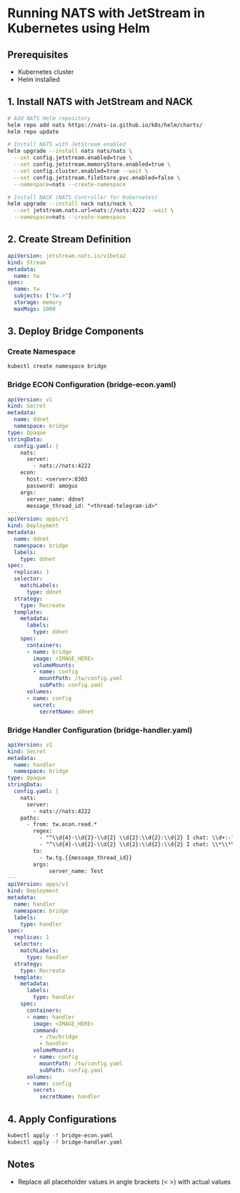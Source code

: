 # Running NATS with JetStream in Kubernetes using Helm

## Prerequisites
- Kubernetes cluster
- Helm installed

## 1. Install NATS with JetStream and NACK

```bash
# Add NATS Helm repository
helm repo add nats https://nats-io.github.io/k8s/helm/charts/
helm repo update

# Install NATS with JetStream enabled
helm upgrade --install nats nats/nats \
  --set config.jetstream.enabled=true \
  --set config.jetstream.memoryStore.enabled=true \
  --set config.cluster.enabled=true --wait \
  --set config.jetstream.fileStore.pvc.enabled=false \
  --namespace=nats --create-namespace

# Install NACK (NATS Controller for Kubernetes)
helm upgrade --install nack nats/nack \
  --set jetstream.nats.url=nats://nats:4222 --wait \
  --namespace=nats --create-namespace
```

## 2. Create Stream Definition

```yaml
apiVersion: jetstream.nats.io/v1beta2
kind: Stream
metadata:
  name: tw
spec:
  name: tw
  subjects: ["tw.>"]
  storage: memory
  maxMsgs: 1000
```

## 3. Deploy Bridge Components

### Create Namespace
```bash
kubectl create namespace bridge
```

### Bridge ECON Configuration (bridge-econ.yaml)
```yaml
apiVersion: v1
kind: Secret
metadata:
  name: ddnet
  namespace: bridge
type: Opaque
stringData:
  config.yaml: |
    nats:
      server:
        - nats://nats:4222
    econ:
      host: <server>:8303
      password: amogus
    args:
      server_name: ddnet
      message_thread_id: "<thread-telegram-id>"
---
apiVersion: apps/v1
kind: Deployment
metadata:
  name: ddnet
  namespace: bridge
  labels:
    type: ddnet
spec:
  replicas: 1
  selector:
    matchLabels:
      type: ddnet
  strategy:
    type: Recreate
  template:
    metadata:
      labels:
        type: ddnet
    spec:
      containers:
      - name: bridge
        image: <IMAGE_HERE>
        volumeMounts:
        - name: config
          mountPath: /tw/config.yaml
          subPath: config.yaml
      volumes:
      - name: config
        secret:
          secretName: ddnet
```

### Bridge Handler Configuration (bridge-handler.yaml)
```yaml
apiVersion: v1
kind: Secret
metadata:
  name: handler
  namespace: bridge
type: Opaque
stringData:
  config.yaml: |
    nats:
      server:
        - nats://nats:4222
    paths:
      - from: tw.econ.read.*
        regex:
          - "^\\d{4}-\\d{2}-\\d{2} \\d{2}:\\d{2}:\\d{2} I chat: \\d+:-?\\d+:([^:]+): (.*)$" # ddnetChatRegex
          - "^\\d{4}-\\d{2}-\\d{2} \\d{2}:\\d{2}:\\d{2} I chat: \\*\\*\\* '(.*?)' (.*)$" # ddnetJoinRegex
        to:
          - tw.tg.{{message_thread_id}}
        args:
             server_name: Test
---
apiVersion: apps/v1
kind: Deployment
metadata:
  name: handler
  namespace: bridge
  labels:
    type: handler
spec:
  replicas: 1
  selector:
    matchLabels:
      type: handler
  strategy:
    type: Recreate
  template:
    metadata:
      labels:
        type: handler
    spec:
      containers:
      - name: handler
        image: <IMAGE_HERE>
        command:
          - /tw/bridge
          - handler
        volumeMounts:
        - name: config
          mountPath: /tw/config.yaml
          subPath: config.yaml
      volumes:
      - name: config
        secret:
          secretName: handler
```

## 4. Apply Configurations
```bash
kubectl apply -f bridge-econ.yaml
kubectl apply -f bridge-handler.yaml
```

## Notes
- Replace all placeholder values in angle brackets (< >) with actual values
